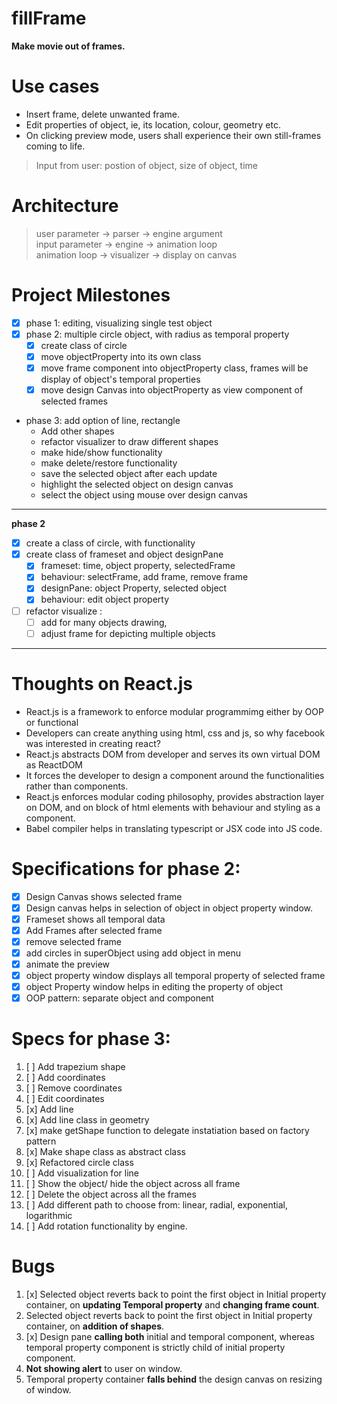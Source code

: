 # fillFrame

**Make movie out of frames.**



# Use cases

- Insert frame, delete unwanted frame.
- Edit properties of object, ie, its location, colour, geometry etc.
- On clicking preview mode, users shall experience their own still-frames coming to life.


> Input from user:
postion of object, size of object, time



# Architecture

> user parameter ->   parser ->  engine argument <br>
input parameter ->  engine -> animation loop <br>
animation loop -> visualizer ->  display on canvas



# Project Milestones

- [x] phase 1: editing, visualizing single test object
- [x] phase 2: multiple circle object, with radius as temporal property
    - [x] create class of circle
    - [x] move objectProperty into its own class
    - [x] move frame component into objectProperty class, frames will be display of object's temporal properties
    - [x] move design Canvas into objectProperty as view component of selected frames
- phase 3: add option of line, rectangle
  - Add other shapes
  - refactor visualizer to draw different shapes
  - make hide/show functionality
  - make delete/restore functionality
  - save the selected object after each update
  - highlight the selected object on design canvas
  - select the object using mouse over design canvas


---
**phase 2**
- [x] create a class of circle, with functionality
- [x] create class of frameset and object designPane
  - [x] frameset: time, object property, selectedFrame
  - [x] behaviour: selectFrame, add frame, remove frame 
  - [x] designPane: object Property, selected object
  - [x] behaviour: edit object property
- [ ] refactor visualize : 
  - [ ] add for many objects drawing, 
  - [ ] adjust frame for depicting multiple objects
---

# Thoughts on React.js
- React.js is a framework to enforce modular programmimg either by OOP or functional
- Developers can create anything using html, css and js, so why facebook was interested in creating react?
- React.js abstracts DOM from developer and serves its own virtual DOM as ReactDOM
- It forces the developer to design a component around the functionalities rather than components.
- React.js enforces modular coding philosophy, provides abstraction layer on DOM, and on block of html elements with behaviour and styling as a component.
- Babel compiler helps in translating typescript or JSX code into JS code.



<!-- ## Problems
  -->

# Specifications for phase 2:
- [x] Design Canvas shows selected frame
- [x] Design canvas helps in selection of object in object property window.
- [x] Frameset shows all temporal data
- [x] Add Frames after selected frame
- [x] remove selected frame
- [x] add circles in superObject using add object in menu
- [x] animate the preview
- [x] object property window displays all temporal property of selected frame
- [x] object Property window helps in editing the property of object
- [x] OOP pattern: separate object and component

# Specs for phase 3:
1. [ ] Add trapezium shape
  1. [ ] Add coordinates
  2. [ ] Remove coordinates
  3. [ ] Edit coordinates
2. [x] Add line
  1. [x] Add line class in geometry
  2. [x] make getShape function to delegate instatiation based on factory pattern
  3. [x] Make shape class as abstract class
  4. [x] Refactored circle class
3. [ ] Add visualization for line
4. [ ] Show the object/ hide the object across all frame
5. [ ] Delete the object across all the frames
6. [ ] Add different path to choose from: linear, radial, exponential, logarithmic
7. [ ] Add rotation functionality by engine.



# Bugs
1. [x] Selected object reverts back to point the first object in Initial property container, on **updating Temporal property** and **changing frame count**.
2. Selected object reverts back to point the first object in Initial property container, on **addition of shapes**.
3. [x] Design pane **calling both** initial and temporal component, whereas temporal property component is strictly child of initial property component.
4. **Not showing alert** to user on window.
5. Temporal property container **falls behind** the design canvas on resizing of window.